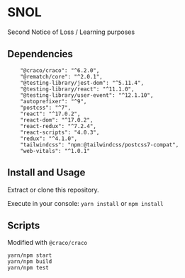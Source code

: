 # SNOL
Second Notice of Loss / Learning purposes

## Dependencies

```
    "@craco/craco": "^6.2.0",
    "@rematch/core": "^2.0.1",
    "@testing-library/jest-dom": "^5.11.4",
    "@testing-library/react": "^11.1.0",
    "@testing-library/user-event": "^12.1.10",
    "autoprefixer": "^9",
    "postcss": "^7",
    "react": "^17.0.2",
    "react-dom": "^17.0.2",
    "react-redux": "^7.2.4",
    "react-scripts": "4.0.3",
    "redux": "^4.1.0",
    "tailwindcss": "npm:@tailwindcss/postcss7-compat",
    "web-vitals": "^1.0.1"
```

## Install and Usage

Extract or clone this repository.

Execute in your console: `yarn install` or `npm install`

## Scripts

Modified with `@craco/craco`

```
yarn/npm start 
yarn/npm build 
yarn/npm test
```
